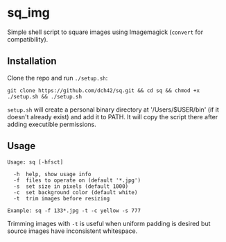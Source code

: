 # sq_img
Simple shell script to square images using Imagemagick (`convert` for compatibility).

## Installation

Clone the repo and run `./setup.sh`:

~~~
git clone https://github.com/dch42/sq.git && cd sq && chmod +x ./setup.sh && ./setup.sh
~~~

`setup.sh` will create a personal binary directory at '/Users/$USER/bin' (if it doesn't already exist) and add it to PATH. It will copy the script there after adding executible permissions.

## Usage
~~~
Usage: sq [-hfsct] 

  -h  help, show usage info
  -f  files to operate on (default '*.jpg')
  -s  set size in pixels (default 1000)
  -c  set background color (default white)
  -t  trim images before resizing

Example: sq -f 133*.jpg -t -c yellow -s 777
~~~

Trimming images with `-t` is useful when uniform padding is desired but source images have inconsistent whitespace.